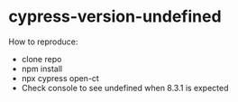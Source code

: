 # cypress-version-undefined

How to reproduce:

* clone repo
* npm install
* npx cypress open-ct
* Check console to see undefined when 8.3.1 is expected
